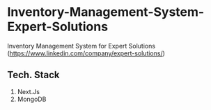 # Inventory-Management-System-Expert-Solutions
Inventory Management System for Expert Solutions (https://www.linkedin.com/company/expert-solutions/)

## Tech. Stack
1. Next.Js
2. MongoDB
